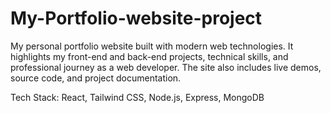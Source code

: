 # My-Portfolio-website-project
My personal portfolio website built with modern web technologies. It highlights my front-end and back-end projects, technical skills, and professional journey as a web developer. The site also includes live demos, source code, and project documentation.



Tech Stack: React, Tailwind CSS, Node.js, Express, MongoDB
